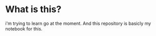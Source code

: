 # What is this? 

i'm trying to learn go at the moment. And this repository is basicly my notebook for this. 